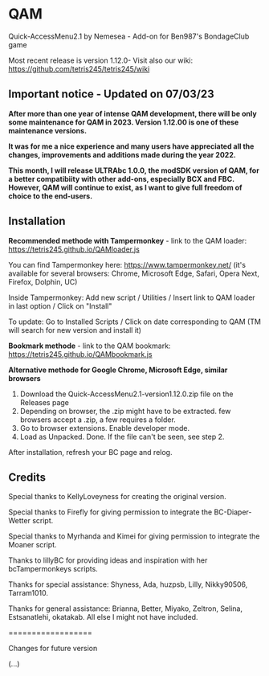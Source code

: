 # QAM

Quick-AccessMenu2.1 by Nemesea - Add-on for Ben987's BondageClub game 

Most recent release is version 1.12.0- Visit also our wiki: https://github.com/tetris245/tetris245/wiki

## Important notice - Updated on 07/03/23

**After more than one year of intense QAM development, there will be only some maintenance for QAM in 2023. Version 1.12.00 is one of these maintenance versions.**

**It was for me a nice experience and many users have appreciated all the changes, improvements and additions made during the year 2022.**

**This month, I will release ULTRAbc 1.0.0, the modSDK version of QAM, for a better compatibiity with other add-ons, especially BCX and FBC. However, QAM will continue to exist, as I want to give full freedom of choice to the end-users.**
 
## Installation 

**Recommended methode with Tampermonkey** - link to the QAM loader: https://tetris245.github.io/QAMloader.js

You can find Tampermonkey here: https://www.tampermonkey.net/ (it's available for several browsers: Chrome, Microsoft Edge, Safari, Opera Next, Firefox, Dolphin, UC)

Inside Tampermonkey: Add new script / Utilities / Insert link to QAM loader in last option / Click on "Install"

To update: Go to Installed Scripts / Click on date corresponding to QAM (TM will search for new version and install it)

**Bookmark methode** - link to the QAM bookmark: https://tetris245.github.io/QAMbookmark.js

**Alternative methode for Google Chrome, Microsoft Edge, similar browsers**
1. Download the Quick-AccessMenu2.1-version1.12.0.zip file on the Releases page
2. Depending on browser, the .zip might have to be extracted. few browsers accept a .zip, a few requires a folder.
3. Go to browser extensions. Enable developer mode.
4. Load as Unpacked. Done. If the file can't be seen, see step 2.

After installation, refresh your BC page and relog.

## Credits

Special thanks to KellyLoveyness for creating the original version.

Special thanks to Firefly for giving permission to integrate the BC-Diaper-Wetter script.

Special thanks to Myrhanda and Kimei for giving permission to integrate the Moaner script.

Thanks to lillyBC for providing ideas and inspiration with her bcTampermonkeys scripts.

Thanks for special assistance:
Shyness, Ada, huzpsb, Lilly, Nikky90506, Tarram1010.

Thanks for general assistance:
Brianna, Better, Miyako, Zeltron, Selina, Estsanatlehi, okatakab.
All else I might not have included.

==================

Changes for future version

(...)







